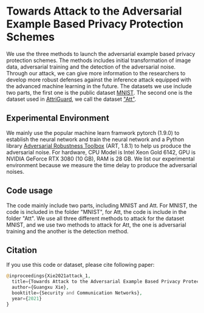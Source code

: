# Towards Attack to the Adversarial Example Based Privacy Protection Schemes
We use the three methods to launch the adversarial example based privacy protection schemes. The methods includes initial transformation of image data, adversarial training and the detection of the adversarial noise. Through our attack, we can give more information to the researchers to develop more robust defenses against the inference attack equipped with the advanced machine learning in the future. The datasets we use include two parts, the first one is the public dataset [MNIST](http://yann.lecun.com/exdb/mnist/). The second one is the dataset used in [AttriGuard](https://arxiv.org/abs/1805.04810), we call the dataset ["Att"](https://github.com/jjy1994/AttriGuard).
## Experimental  Environment
We mainly use the popular machine learn framwork pytorch (1.9.0) to establish the neural network and train the neural network and a Python library [Adversarial Robustness Toolbox](https://arxiv.org/abs/1807.01069) (ART, 1.8.1) to help us produce the adversarial noise. For hardware, CPU Model is Intel Xeon Gold 6142, GPU is NVIDIA GeForce RTX 3080 (10 GB), RAM is 28 GB. We list our experimental environment because we measure the time delay to produce the adversarial noises.
## Code usage
The code mainly include two parts, including MNIST and Att. For MNIST, the code is included in the folder "MNIST", for Att, the code is include in the folder "Att". We use all three different methods to attack for the dataset MNIST, and we use two methods to attack for Att, the one is adversarial training and the another is the detection method.
## Citation
If you use this code or dataset, please cite following paper:
```php
@inproceedings{Xie2021attack_1,
  title={Towards Attack to the Adversarial Example Based Privacy Protection Schemes},
  author={Guangxu Xie},
  booktitle={Security and Communication Networks},
  year={2021}
}
```

